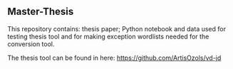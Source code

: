 ## Master-Thesis

This repository contains: thesis paper; Python notebook and data used for testing thesis tool and for making exception wordlists needed for the conversion tool.

The thesis tool can be found in here:
https://github.com/ArtisOzols/vd-jd
